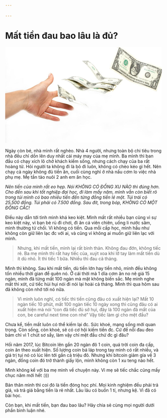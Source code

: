 ```yaml
---

---
```

# **Mất tiền đau bao lâu là đủ?**

![](/images/mat-tien.jpg)

Ngày còn bé, nhà mình rất nghèo. Nhà 4 người, nhưng toàn bộ chi tiêu trong nhà đều chỉ dồn lên duy nhất cái máy may của mẹ mình. Ba mình thì ban đầu có chạy xích lô chở khách kiếm sống, nhưng cách chạy của ba rất hoàng tử. Hỏi người ta không đi là bỏ đi luôn, không có chèo kéo gì hết. Nên chạy cả ngày không đủ tiền ăn, cuối cùng nghỉ ở nhà nấu cơm lo việc nhà phụ mẹ. Mẹ tần tảo nuôi 2 anh em ăn học.

_Nên tiền của mình rất eo hẹp. Nói KHÔNG CÓ ĐỒNG XU NÀO thì đúng hơn. Cho đến sau khi tốt nghiệp đại học, đi làm mấy năm, mình vẫn còn biết rõ trong túi mình có bao nhiêu tiền đến từng đồng tiền lẻ một. Túi trái có 25.500 đồng. Túi phải có 7.500 đồng. Sau đít, trong bóp, KHÔNG CÓ MỘT ĐỒNG CẮC!_

Điều này dẫn tới tình mình khá keo kiệt. Mình mất rất nhiều bạn cũng vì sự keo kiệt này, vì bạn bè rủ đi chơi, đi ăn cá viên chiên, uống li nước sâm, mình thường từ chối. Vì không có tiền. Qua mỗi cấp học, mình hầu như không còn giữ liên lạc đc với ai, và cũng vì không ai muốn giữ liên lạc với mình.

> Nhưng, khi mất tiền, mình lại rất bình thản. Không đau đớn, không tiếc rẻ. Ba mẹ mình thì rất hay tiếc của, xuýt xoa khi lỡ tay làm mất tiền dù ít dù nhỏ. Ít thì tiếc 1 bữa. Nhiều thì đau cả tháng.

Mình thì không. Sau khi mất tiền, dù tiền lớn hay tiền nhỏ, mình đều không tốn nhiều thời gian để quên nó. Ở cái thời mà 1 dĩa cơm ăn no nê giá 15 ngàn, mình đã từng mất 100 ngàn mà mặt không biến sắc. Mẹ mình nghe mất thì xót, cứ tiếc hùi hụi nói đi nói lại hoài cả tháng. Mình thì qua hôm sau đã không còn nhớ tới nó nữa.

> Vì mình luôn nghĩ, có tiếc thì tiền cũng đâu có xuất hiện lại? Mất 10 ngàn tiếc 10 phút, mất 100 ngàn tiếc 10 ngày xong thì cũng đâu có ai xuất hiện mà nói “con đã tiếc đủ sở hụi, đây là 100 ngàn đã mất của con, be careful next time con nhé” Vậy tiếc làm gì cho mệt đầu?

Chưa kể, tiền mất luôn có thể kiếm lại đc. Sức khoẻ, mạng sống mới quan trọng. Còn sống, còn khoẻ, sẽ có cơ hội kiếm tiền đc. Cứ để nỗi đau đeo bám chỉ vì 1 chút sơ sẩy, làm vậy chỉ mệt đầu chứ đc gì đâu?

Hồi năm 2017, lúc Bitcoin lên gần 20 ngàn đô 1 coin, quá trời coin đa cấp, coin ăn theo xuất hiện. Số lượng coin bá láp trong tay mình có rất nhiều, và giá trị tụi nó có lúc lên tới gần cả triệu đô. Nhưng khi bitcoin giảm gía về 3 ngàn, đống coin đó trở thành giấy lộn, mình không còn 1 xu teng nào hết.

Mình không kể với ba mẹ mình về chuyện này. Vì mẹ sẽ tiếc chắc cũng mấy chục năm mới hết :)))

Bản thân mình thì coi đó là tiền đóng học phí. Mọi kinh nghiệm đều phải trả giá, và trả giá bằng tiền là rẻ nhất. Lâu lâu có buồn 1 tí, nhưng kệ. Vì đã có bài học.

Còn bạn, khi mất tiền, bạn đau bao lâu? Hãy chia sẻ cùng mọi người dưới phần bình luận nhé.